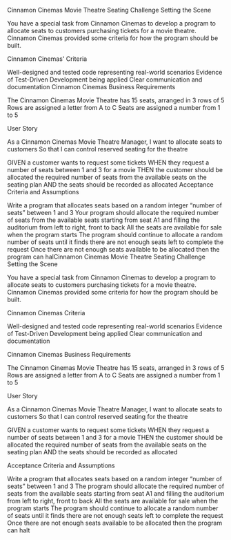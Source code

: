 Cinnamon Cinemas Movie Theatre Seating Challenge
Setting the Scene

You have a special task from Cinnamon Cinemas to develop a program to allocate seats to customers purchasing tickets for a movie theatre. Cinnamon Cinemas provided some criteria for how the program should be built.

Cinnamon Cinemas' Criteria

Well-designed and tested code representing real-world scenarios
Evidence of Test-Driven Development being applied
Clear communication and documentation
Cinnamon Cinemas Business Requirements

The Cinnamon Cinemas Movie Theatre has 15 seats, arranged in 3 rows of 5 Rows are assigned a letter from A to C Seats are assigned a number from 1 to 5

User Story

As a Cinnamon Cinemas Movie Theatre Manager, I want to allocate seats to customers So that I can control reserved seating for the theatre

GIVEN a customer wants to request some tickets
WHEN they request a number of seats between 1 and 3 for a movie
THEN the customer should be allocated the required number of seats from the available seats on the seating plan
AND the seats should be recorded as allocated
Acceptance Criteria and Assumptions

Write a program that allocates seats based on a random integer “number of seats” between 1 and 3
Your program should allocate the required number of seats from the available seats starting from seat A1 and filling the auditorium from left to right, front to back
All the seats are available for sale when the program starts
The program should continue to allocate a random number of seats until it finds there are not enough seats left to complete the request Once there are not enough seats available to be allocated then the program can halCinnamon Cinemas Movie Theatre Seating Challenge
Setting the Scene

You have a special task from Cinnamon Cinemas to develop a program to allocate seats to customers 
purchasing tickets for a movie theatre. Cinnamon Cinemas provided some criteria for how the program
should be built.

Cinnamon Cinemas Criteria

Well-designed and tested code representing real-world scenarios
Evidence of Test-Driven Development being applied
Clear communication and documentation

Cinnamon Cinemas Business Requirements

The Cinnamon Cinemas Movie Theatre has 15 seats, arranged in 3 rows of 5 Rows
are assigned a letter from A to C Seats are assigned a number from 1 to 5


User Story

As a Cinnamon Cinemas Movie Theatre Manager, I want to allocate seats to customers 
So that I can control reserved seating for the theatre

GIVEN a customer wants to request some tickets
WHEN they request a number of seats between 1 and 3 for a movie
THEN the customer should be allocated the required number of seats
    from the available seats on the seating plan
AND the seats should be recorded as allocated


Acceptance Criteria and Assumptions

Write a program that allocates seats based on a random integer “number of seats” between 1 and 3
The program should allocate the required number of seats from the available seats starting from seat A1 
and filling the auditorium from left to right, front to back
All the seats are available for sale when the program starts
The program should continue to allocate a random number of seats until it finds there are not enough seats 
left to complete the request Once there are not enough seats available to be allocated then the program can halt